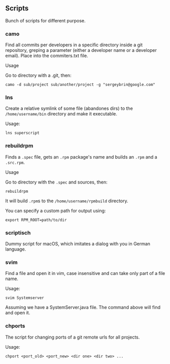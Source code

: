 ## Scripts ##

Bunch of scripts for different purpose.

### camo  ###
Find all commits per developers in a specific directory inside a git repository, greping a parameter (either a developer name or a developer email). Place into the commiters.txt file.

Usage

Go to directory with a .git, then:
```
camo -d sub/project sub/another/project -g "sergeybrin@google.com"
```

### lns ###
Create a relative symlink of some file (abandones dirs) to the `/home/username/bin` directory and make it executable.

Usage:
```
lns superscript
```

### rebuildrpm ###
Finds a `.spec` file, gets an `.rpm` package's name and builds an `.rpm` and a `.src.rpm`.

Usage

Go to directory with the `.spec` and sources, then:
```
rebuildrpm
```

It will build `.rpm`s to the `/home/username/rpmbuild` directory.

You can specify a custom path for output using:
```
export RPM_ROOT=path/to/dir
```

### scriptisch ###

Dummy script for macOS, which imitates a dialog with you in German language.

### svim ###

Find a file and open it in vim, case insensitive and can take only part of a file name.

Usage:
```
svim Systemserver
```

Assuming we have a SystemServer.java file. The command above will find and open it.

### chports ###

The script for changing ports of a git remote urls for all projects.

Usage:
```
chport <port_old> <port_new> <dir one> <dir two> ...
```
